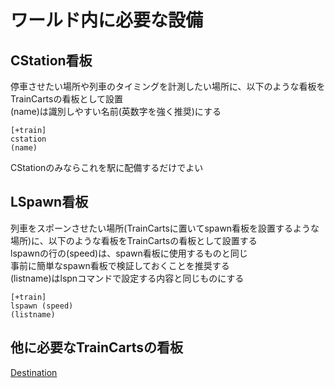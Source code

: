 # ワールド内に必要な設備
## CStation看板
停車させたい場所や列車のタイミングを計測したい場所に、以下のような看板をTrainCartsの看板として設置  
(name)は識別しやすい名前(英数字を強く推奨)にする
```
[+train]
cstation
(name)
```
CStationのみならこれを駅に配備するだけでよい

## LSpawn看板
列車をスポーンさせたい場所(TrainCartsに置いてspawn看板を設置するような場所)に、以下のような看板をTrainCartsの看板として設置する  
lspawnの行の(speed)は、spawn看板に使用するものと同じ  
事前に簡単なspawn看板で検証しておくことを推奨する  
(listname)はlspnコマンドで設定する内容と同じものにする
```
[+train]
lspawn (speed)
(listname)
```

## 他に必要なTrainCartsの看板
[Destination](https://wiki.traincarts.net/p/TrainCarts/Signs/Destination)